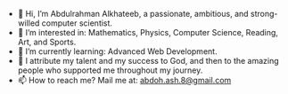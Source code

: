 - 👋 Hi, I’m Abdulrahman Alkhateeb, a passionate, ambitious, and strong-willed computer scientist.
- 👀 I’m interested in: Mathematics, Physics, Computer Science, Reading, Art, and Sports.
- 🌱 I’m currently learning: Advanced Web Development.
- 🙏 I attribute my talent and my success to God, and then to the amazing people who supported me throughout my journey.
- 📫 How to reach me? Mail me at: abdoh.ash.8@gmail.com
